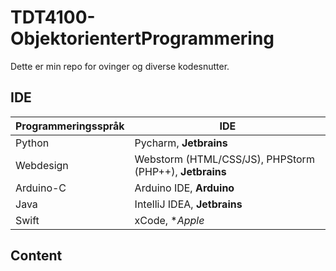 # TDT4100-ObjektorientertProgrammering

Dette er min repo for ovinger og diverse kodesnutter.



## IDE
Programmeringsspråk | IDE
------------ | -------------
Python | Pycharm, **Jetbrains**
Webdesign | Webstorm (HTML/CSS/JS), PHPStorm (PHP++), **Jetbrains**
Arduino-C | Arduino IDE, **Arduino**
Java | IntelliJ IDEA, **Jetbrains**
Swift | xCode, **Apple*


## Content



